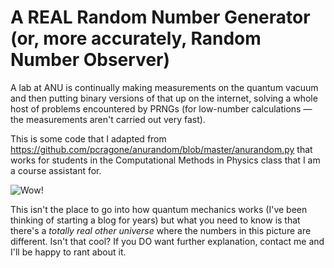 # A REAL Random Number Generator (or, more accurately, Random Number Observer)

A lab at ANU is continually making measurements on the quantum vacuum and then putting binary versions of that up on the internet, solving a whole host of problems encountered by PRNGs (for low-number calculations — the measurements aren't carried out very fast).

This is some code that I adapted from https://github.com/pcragone/anurandom/blob/master/anurandom.py that works for students in the Computational Methods in Physics class that I am a course assistant for.

![Wow!](https://github.com/cqpancoast/qrng/blob/master/sample_output.png "splitting the universe")

This isn't the place to go into how quantum mechanics works (I've been thinking of starting a blog for years) but what you need to know is that there's a _totally real other universe_ where the numbers in this picture are different. Isn't that cool? If you DO want further explanation, contact me and I'll be happy to rant about it.

